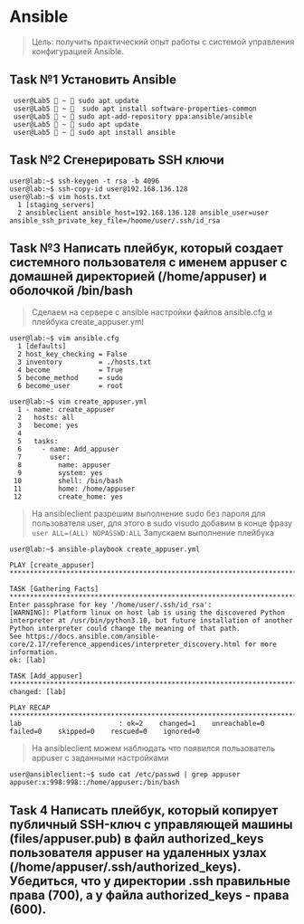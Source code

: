 # Ansible
> Цель: получить практический опыт работы с системой управления конфигурацией Ansible.
## Task №1 Установить Ansible
```
 user@Lab5  ~  sudo apt update
 user@Lab5  ~   sudo apt install software-properties-common
 user@Lab5  ~  sudo apt-add-repository ppa:ansible/ansible
 user@Lab5  ~  sudo apt update
 user@Lab5  ~  sudo apt install ansible
```
## Task №2 Сгенерировать SSH ключи
```
user@lab:~$ ssh-keygen -t rsa -b 4096
user@lab:~$ ssh-copy-id user@192.168.136.128
user@lab:~$ vim hosts.txt
  1 [staging_servers]
  2 ansibleclient ansible_host=192.168.136.128 ansible_user=user ansible_ssh_private_key_file=/hoome/user/.ssh/id_rsa
```
## Task  №3 Написать плейбук, который создает системного пользователя с именем appuser с домашней директорией (/home/appuser) и оболочкой /bin/bash
> Сделаем на сервере с ansible настройки файлов ansible.cfg и плейбука create_appuser.yml
```
user@lab:~$ vim ansible.cfg
  1 [defaults]
  2 host_key_checking = False
  3 inventory         = ./hosts.txt
  4 become            = True
  5 become_method     = sudo
  6 become_user       = root
```
```
user@lab:~$ vim create_appuser.yml
  1 - name: create_appuser
  2   hosts: all
  3   become: yes
  4
  5   tasks:
  6     - name: Add_appuser
  7       user:
  8         name: appuser
  9         system: yes
 10         shell: /bin/bash
 11         home: /home/appuser
 12         create_home: yes
```
> На ansibleclient разрешим выполнение sudo без пароля для пользователя user, для этого в sudo visudo добавим в конце фразу `user ALL=(ALL) NOPASSWD:ALL`
> Запускаем выполнение плейбука
```
user@lab:~$ ansible-playbook create_appuser.yml

PLAY [create_appuser] *********************************************************************************************************************************************************************************

TASK [Gathering Facts] ********************************************************************************************************************************************************************************
Enter passphrase for key '/home/user/.ssh/id_rsa':
[WARNING]: Platform linux on host lab is using the discovered Python interpreter at /usr/bin/python3.10, but future installation of another Python interpreter could change the meaning of that path.
See https://docs.ansible.com/ansible-core/2.17/reference_appendices/interpreter_discovery.html for more information.
ok: [lab]

TASK [Add_appuser] ************************************************************************************************************************************************************************************
changed: [lab]

PLAY RECAP ********************************************************************************************************************************************************************************************
lab                        : ok=2    changed=1    unreachable=0    failed=0    skipped=0    rescued=0    ignored=0
```
> На ansibleclient можем наблюдать что появился пользователь appuser  с заданными настройками
```
user@ansibleclient:~$ sudo cat /etc/passwd | grep appuser
appuser:x:998:998::/home/appuser:/bin/bash
```

## Task 4 Написать плейбук, который копирует публичный SSH-ключ с управляющей машины (files/appuser.pub) в файл authorized_keys пользователя appuser на удаленных узлах (/home/appuser/.ssh/authorized_keys). Убедиться, что у директории .ssh правильные права (700), а у файла authorized_keys - права (600).
